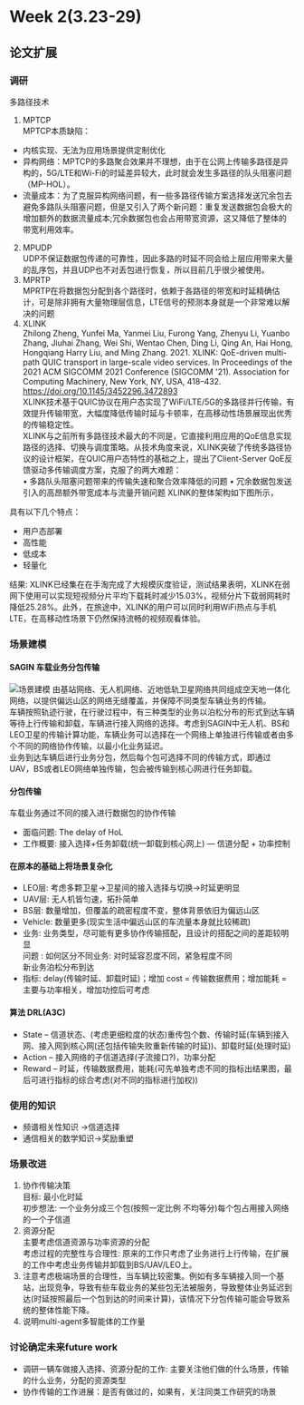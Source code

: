 # Week 2(3.23-29)
## 论文扩展
### 调研
多路径技术
1) MPTCP  
MPTCP本质缺陷：  
- 内核实现、无法为应用场景提供定制优化
- 异构网络：MPTCP的多路聚合效果并不理想，由于在公网上传输多路径是异构的，5G/LTE和Wi-Fi的时延差异较大，此时就会发生多路径的队头阻塞问题（MP-HOL）。
- 流量成本：为了克服异构网络问题，有一些多路径传输方案选择发送冗余包去避免多路队头阻塞问题，但是又引入了两个新问题：重复发送数据包会极大的增加额外的数据流量成本;冗余数据包也会占用带宽资源，这又降低了整体的带宽利用效率。  
2) MPUDP  
UDP不保证数据包传递的可靠性，因此多路的时延不同会给上层应用带来大量的乱序包，并且UDP也不对丢包进行恢复，所以目前几乎很少被使用。  
3) MPRTP  
MPRTP在将数据包分配到各个路径时，依赖于各路径的带宽和时延精确估计，可是除非拥有大量物理层信息，LTE信号的预测本身就是一个非常难以解决的问题  
4) XLINK  
Zhilong Zheng, Yunfei Ma, Yanmei Liu, Furong Yang, Zhenyu Li, Yuanbo Zhang, Jiuhai Zhang, Wei Shi, Wentao Chen, Ding Li, Qing An, Hai Hong, Hongqiang Harry Liu, and Ming Zhang. 2021. XLINK: QoE-driven multi-path QUIC transport in large-scale video services. In Proceedings of the 2021 ACM SIGCOMM 2021 Conference (SIGCOMM '21). Association for Computing Machinery, New York, NY, USA, 418–432. https://doi.org/10.1145/3452296.3472893  
XLINK技术基于QUIC协议在用户态实现了WiFi/LTE/5G的多路径并行传输，有效提升传输带宽，大幅度降低传输时延与卡顿率，在高移动性场景展现出优秀的传输稳定性。  
XLINK与之前所有多路径技术最大的不同是，它直接利用应用的QoE信息实现路径的选择、切换与调度策略。从技术角度来说，XLINK突破了传统多路径协议的设计框架，在QUIC用户态特性的基础之上，提出了Client-Server QoE反馈驱动多传输调度方案，克服了的两大难题：  
•	多路队头阻塞问题带来的传输失速和聚合效率降低的问题
•	冗余数据包发送引入的高昂额外带宽成本与流量开销问题
XLINK的整体架构如下图所示，

具有以下几个特点：
- 用户态部署
- 高性能
- 低成本
- 轻量化

结果: XLINK已经集在在手淘完成了大规模灰度验证，测试结果表明，XLINK在弱网下使用可以实现短视频分片平均下载耗时减少15.03%，视频分片下载弱网耗时降低25.28%。此外，在旅途中，XLINK的用户可以同时利用WiFi热点与手机LTE，在高移动性场景下仍然保持流畅的视频观看体验。


### 场景建模
#### SAGIN 车载业务分包传输
![场景建模](C:\Users\65630\Desktop\建模场景.png)
由基站网络、无人机网络、近地低轨卫星网络共同组成空天地一体化网络，以提供偏远山区的网络无缝覆盖，并保障不同类型车辆业务的传输。  
车辆按照轨迹行驶，在行驶过程中，有三种类型的业务以泊松分布的形式到达车辆等待上行传输和卸载，车辆进行接入网络的选择。考虑到SAGIN中无人机、BS和LEO卫星的传输计算功能，车辆业务可以选择在一个网络上单独进行传输或者由多个不同的网络协作传输，以最小化业务延迟。  
业务到达车辆后进行业务分包，然后每个包可选择不同的传输方式，即通过UAV，BS或者LEO网络单独传输，包会被传输到核心网进行任务卸载。  
#### 分包传输
车载业务通过不同的接入进行数据包的协作传输  
- 面临问题: The delay of HoL  
- 工作概要: 接入选择+任务卸载(统一卸载到核心网上) — 信道分配 + 功率控制  
#### 在原本的基础上将场景复杂化
- LEO层: 考虑多颗卫星->卫星间的接入选择与切换->时延更明显
- UAV层: 无人机皆匀速，拓扑简单
- BS层: 数量增加，但覆盖的疏密程度不变，整体背景依旧为偏远山区
- Vehicle: 数量更多(现实生活中偏远山区的车流量本身就比较稀疏)
- 业务: 业务类型，尽可能有更多协作传输搭配，且设计的搭配之间的差距较明显  
   问题 : 如何区分不同业务: 对时延容忍度不同，紧急程度不同  
          新业务泊松分布到达
- 指标: delay(传输时延、卸载时延)；增加 cost = 传输数据费用；增加能耗 = 主要与功率相关，增加功控后可考虑

#### 算法 DRL(A3C)
- State – 信道状态、(考虑更细粒度的状态)重传包个数、传输时延(车辆到接入网、接入网到核心网(还包括传输失败重新传输的时延))、卸载时延(处理时延)
- Action – 接入网络的子信道选择(子流接口?)，功率分配
- Reward – 时延，传输数据费用，能耗(可先单独考虑不同的指标出结果图，最后可进行指标的综合考虑(对不同的指标进行加权))

### 使用的知识
- 频谱相关性知识 ->信道选择
- 通信相关的数学知识->奖励重塑

### 场景改进
1. 协作传输决策  
目标: 最小化时延  
初步想法: 一个业务分成三个包(按照一定比例 不均等分)每个包占用接入网络的一个子信道
2. 资源分配  
主要考虑信道资源与功率资源的分配  
考虑过程的完整性与合理性: 原来的工作只考虑了业务进行上行传输，在扩展的工作中考虑业务传输并卸载到BS/UAV/LEO上。 
3. 注意考虑极端场景的合理性，当车辆比较密集。例如有多车辆接入同一个基站，出现竞争，导致有些车载业务的某些包无法被服务，导致整体业务延迟到达(时延按照最后一个包到达的时间来计算)，该情况下分包传输可能会导致系统的整体性能下降。  
3. 说明multi-agent多智能体的工作量  
### 讨论确定未来future work
- 调研一辆车做接入选择、资源分配的工作: 主要关注他们做的什么场景，传输的什么业务，分配的资源类型
- 协作传输的工作进展：是否有做过的，如果有，关注同类工作研究的场景
